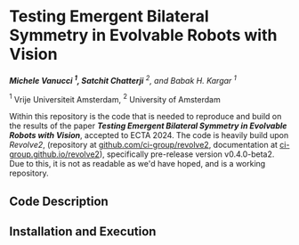 # Testing Emergent Bilateral Symmetry in Evolvable Robots with Vision
***Michele Vanucci $^1$, Satchit Chatterji** $^2$, and Babak H. Kargar $^1$*

$^1$ Vrije Universiteit Amsterdam, $^2$ University of Amsterdam

Within this repository is the code that is needed to reproduce and build on the results of the paper ***Testing Emergent Bilateral Symmetry in Evolvable Robots with Vision***, accepted to ECTA 2024. The code is heavily build upon *Revolve2*, (repository at [github.com/ci-group/revolve2](https://github.com/ci-group/revolve2), documentation at [ci-group.github.io/revolve2](https://ci-group.github.io/revolve2/)), specifically pre-release version v0.4.0-beta2. Due to this, it is not as readable as we'd have hoped, and is a working repository.

## Code Description

## Installation and Execution

